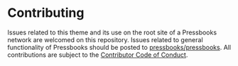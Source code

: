 # Contributing

Issues related to this theme and its use on the root site of a Pressbooks network are welcomed on this repository. Issues related to general functionality of Pressbooks should be posted to [pressbooks/pressbooks](https://github.com/pressbooks/pressbooks). All contributions are subject to the [Contributor Code of Conduct](https://github.com/pressbooks/pressbooks-publisher/blob/master/.github/CODE_OF_CONDUCT.md).
